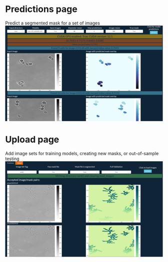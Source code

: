 # Predictions page
Predict a segmented mask for a set of images
![PredPage](assets/predict_page.png)

# Upload page
Add image sets for training models, creating new masks, or out-of-sample testing 
![UploadPage](assets/upload_page.png)
